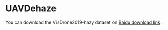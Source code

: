 # UAVDehaze


You can download the VisDrone2019-hazy dataset on [Baidu download link](https://pan.baidu.com/s/1-JXqqqHD3pFODcr1EHkYCQ?pwd=b8ut) .
